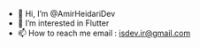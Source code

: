 - 👋 Hi, I’m @AmirHeidariDev
- 👀 I’m interested in Flutter
- 📫 How to reach me email : isdev.ir@gmail.com

<!---
amirHeidari80/amirHeidari80 is a ✨ special ✨ repository because its `README.md` (this file) appears on your GitHub profile.
You can click the Preview link to take a look at your changes.
--->
